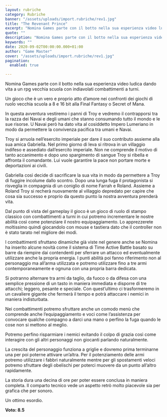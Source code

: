 ```yaml
---
layout: rubriche
category: Rubriche
banner: "/assets/uploads/import.rubriche/rev1.jpg"
title: "The Revenant Prince"
excerpt: "Nomina Games parte con il botto nella sua esperienza video ludica dando vita a un rpg vecchia scuola con indiavolati combattimenti a turni. Un gioco che è un vero e proprio atto d’amore nei confronti dei giochi di ruolo vecchia scuola a 8 e 16 bit alla Final Fantasy o Secret of Mana. In questa [&hellip"
quote: ""
description: "Nomina Games parte con il botto nella sua esperienza video ludica dando vita a un rpg vecchia scuola con indiavolati combattimenti a turni. Un gioco che è un vero e proprio atto d’amore nei confronti dei giochi di ruolo vecchia scuola a 8 e 16 bit alla Final Fantasy o Secret of Mana. In questa [&hellip"
keywords: ""
date: 2020-09-02T00:00:00.000+01:00
author: "Game Master"
cover: "/assets/uploads/import.rubriche/rev1.jpg"
pagination:
  enabled: true

---
```


Nomina Games parte con il botto nella sua esperienza video ludica dando vita a un rpg vecchia scuola con indiavolati combattimenti a turni.

Un gioco che è un vero e proprio atto d’amore nei confronti dei giochi di ruolo vecchia scuola a 8 e 16 bit alla Final Fantasy o Secret of Mana.

In questa avventura vestiremo i panni di Troy e vedremo il contrapporsi tra la razza dei Navai e degli umani che stanno consumando tutto il mondo e le sue risorse. U Navai però ha dato vita al cosiddetto Impero Lumeriano in modo da permettere la convivenza pacifica tra umani e Navai.

Troy si arruola nell’esercito imperiale per dare il suo contributo assieme alla sua amica Gabriella. Nel primo giorno di leva si ritrova in un villaggio indifeso e assediato dall’esercito imperiale. Non ne comprende il motivo di tanto accanimento e dopo uno spargimento di sangue Troy si ribella e affronta il comandante. Lui vuole garantire la pace non portare morte e deportazioni ai civili.

Gabriella così decide di sacrificare la sua vita in modo da permettere a Troy di fuggire incolume dallo scontro. Dopo una lunga fuga il protagonista si risveglia in compagnia di un coniglio di nome Farrah e Roland. Assieme a Roland Troy si recherà nuovamente al villaggio depredato per capire che cosa sia successo e proprio da questo punto la nostra avventura prenderà vita.

Dal punto di vista del gameplay il gioco è un gioco di ruolo di stampo classico con combattimenti a turni in cui potremo incrementare le nostre abilità così come potenziare il nostro equipaggiamento. Lo apprezzerete moltissimo quindi giocandolo con mouse e tastiera dato che il controller non è stato tarato nel migliore dei modi.

I combattimenti sfruttano dinamiche già viste nel genere anche se Nomina ha inserito alcune novità come il sistema di Time Active Battle basato su barre da riempire dai contendenti per sferrare un attacco ed eventualmente utilizzare anche la propria energia. I punti abilità poi fanno riferimento non al personaggio ma all’arma utilizzata e potremo utilizzare fino a tre armi contemporaneamente e ognuna con una propria barra dedicata.

Si potranno alternare tra armi da taglio, da fuoco o da difesa con una semplice pressione di un tasto in maniera immediata e disporre di tre attacchi; leggero, pesante e speciale. Con quest’ultimo ci trasformeremo in un cavaliere gigante che fermerà il tempo e potrà attaccare i nemici in maniera indisturbata.

Nei combattimenti potremo sfruttare anche un comodo menù che comprende anche l’equipaggiamento e voci come l’assistenza per convocare qualche compagno a darci una mano o perfino la fuga quando le cose non si mettono al meglio.

Potremo perfino risparmiare i nemici evitando il colpo di grazia così come interagire con gli altri personaggi non giocanti parlando naturalmente.

La crescita del personaggio funziona a griglie e dovremo prima terminarne una per poi poterne attivare un’altra. Per il potenziamento delle armi potremo utilizzare i fabbri naturalmente mentre per gli spostamenti veloci potremo sfruttare degli obelischi per poterci muovere da un punto all’altro rapidamente.

La storia dura una decina di ore per poter essere conclusa in maniera completa. Il comparto tecnico vede un aspetto retrò molto piacevole sia per grafica che per sonoro.

Un ottimo esordio.

**Voto: 8.5**